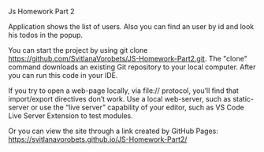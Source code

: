 Js Homework Part 2

Application shows the list of users. Also you can find an user by id and look his todos in the popup.

You can start the project by using git clone https://github.com/SvitlanaVorobets/JS-Homework-Part2.git. The "clone" command downloads an existing Git repository to your local computer. After you can run this code in your IDE.

If you try to open a web-page locally, via file:// protocol, you’ll find that import/export directives don’t work. Use a local web-server, such as static-server or use the “live server” capability of your editor, such as VS Code Live Server Extension to test modules.

Or you can view the site through a link created by GitHub Pages:
https://svitlanavorobets.github.io/JS-Homework-Part2/